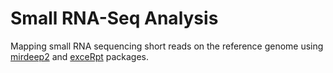 # Small RNA-Seq Analysis
Mapping small RNA sequencing short reads on the reference genome using [mirdeep2](https://github.com/rajewsky-lab/mirdeep2) and [exceRpt](https://github.com/gersteinlab/exceRpt) packages. 
